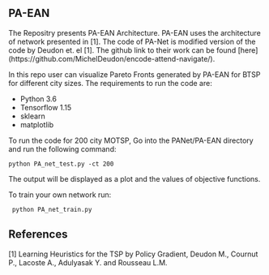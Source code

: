 ## PA-EAN

<p> The Repositry presents PA-EAN Architecture. PA-EAN uses the architecture of network presented in [1]. 
The code of PA-Net is modified version of the code by Deudon et. el [1]. The github link to their work can be found [here](https://github.com/MichelDeudon/encode-attend-navigate/).</p> 



In this repo user can visualize Pareto Fronts generated by PA-EAN for BTSP for different city sizes. The requirements to run the code are:
<ul>
<li>Python 3.6</li>
<li>Tensorflow 1.15 </li>
<li>sklearn </li>
<li>matplotlib </li>
</ul>

To run the code for  200 city MOTSP,  Go into the PANet/PA-EAN directory  and run the following command:

<code>python PA_net_test.py -ct 200 </code>

The output will be displayed as a plot and the values of objective functions.

To train your own network run:

<code> python PA_net_train.py </code>

## References
<a id="1">[1]</a> 
Learning Heuristics for the TSP by Policy Gradient, Deudon M., Cournut P., Lacoste A., Adulyasak Y. and Rousseau L.M.
